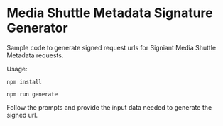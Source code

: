 # Media Shuttle Metadata Signature Generator

Sample code to generate signed request urls for Signiant Media Shuttle Metadata requests.

Usage:

`npm install`

`npm run generate`

Follow the prompts and provide the input data needed to generate the signed url.
